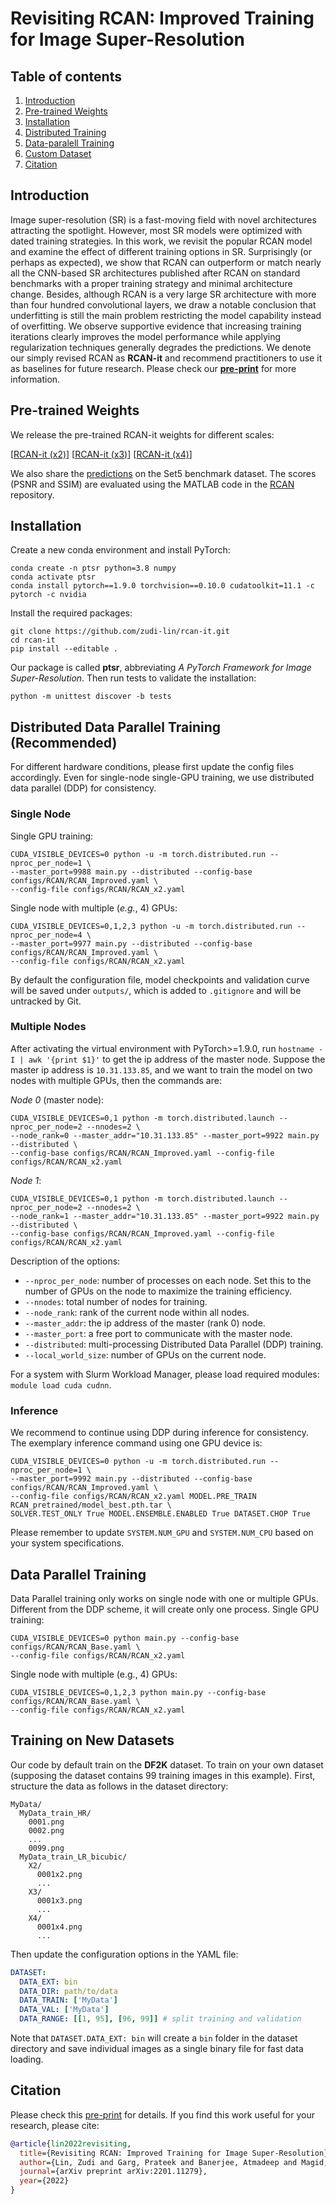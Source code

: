 # Revisiting RCAN: Improved Training for Image Super-Resolution

## Table of contents
1. [Introduction](#intro)
2. [Pre-trained Weights](#pretrained)
3. [Installation](#install)
4. [Distributed Training](#ddp)
5. [Data-paralell Training](#dp)
6. [Custom Dataset](#custom_data)
7. [Citation](#citation)

## Introduction <a name="intro"></a>

Image super-resolution (SR) is a fast-moving field with novel architectures attracting the spotlight. However, most SR models were optimized with dated training strategies. In this work, we revisit the popular RCAN model and examine the effect of different training options in SR. Surprisingly (or perhaps as expected), we show that RCAN can outperform or match nearly all the CNN-based SR architectures published after RCAN on standard benchmarks with a proper training strategy and minimal architecture change. Besides, although RCAN is a very large SR architecture with more than four hundred convolutional layers, we draw a notable conclusion that underfitting is still the main problem restricting the model capability instead of overfitting. We observe supportive evidence that increasing training iterations clearly improves the model performance while applying regularization techniques generally degrades the predictions. We denote our simply revised RCAN as **RCAN-it** and recommend practitioners to use it as baselines for future research. Please check our [**pre-print**](https://arxiv.org/abs/2201.11279) for more information.

## Pre-trained Weights <a name="pretrained"></a>

We release the pre-trained RCAN-it weights for different scales:

[[RCAN-it (x2)](https://drive.google.com/uc?export=download&id=1g7ch--BAgxc8L4p4ERoth-f_NbyPaWIt)] [[RCAN-it (x3)](https://drive.google.com/uc?export=download&id=1l0q0RfKMyfya8mDKDCmsIvg7XAoF40S-)] [[RCAN-it (x4)](https://drive.google.com/uc?export=download&id=1dDxpjTKtCILBONcEkcI8YAdcG3Nswgvk)]

We also share the [predictions](https://drive.google.com/uc?export=download&id=1aRGAttp2G4qY7WvcCXg2UbGUyklvWhXm) on the Set5 benchmark dataset. The scores (PSNR and SSIM) are evaluated using the MATLAB code in the [RCAN](https://github.com/yulunzhang/RCAN/blob/master/RCAN_TestCode/Evaluate_PSNR_SSIM.m) repository.

## Installation <a name="install"></a>

Create a new conda environment and install PyTorch:

```shell
conda create -n ptsr python=3.8 numpy
conda activate ptsr
conda install pytorch==1.9.0 torchvision==0.10.0 cudatoolkit=11.1 -c pytorch -c nvidia
```

Install the required packages:

```shell
git clone https://github.com/zudi-lin/rcan-it.git
cd rcan-it
pip install --editable .
```

Our package is called **ptsr**, abbreviating *A PyTorch Framework for Image Super-Resolution*. Then run tests to validate the installation:

```shell
python -m unittest discover -b tests
```

## Distributed Data Parallel Training (Recommended) <a name="ddp"></a>

For different hardware conditions, please first update the config files accordingly. Even for single-node single-GPU training, we use distributed data parallel (DDP) for consistency.

### Single Node

Single GPU training:

```shell
CUDA_VISIBLE_DEVICES=0 python -u -m torch.distributed.run --nproc_per_node=1 \
--master_port=9988 main.py --distributed --config-base configs/RCAN/RCAN_Improved.yaml \
--config-file configs/RCAN/RCAN_x2.yaml
```

Single node with multiple (*e.g.*, 4) GPUs:

```shell
CUDA_VISIBLE_DEVICES=0,1,2,3 python -u -m torch.distributed.run --nproc_per_node=4 \
--master_port=9977 main.py --distributed --config-base configs/RCAN/RCAN_Improved.yaml \
--config-file configs/RCAN/RCAN_x2.yaml
```

By default the configuration file, model checkpoints and validation curve will be saved
under `outputs/`, which is added to `.gitignore` and will be untracked by Git.

### Multiple Nodes

After activating the virtual environment with PyTorch>=1.9.0, run `hostname -I | awk '{print $1}'` to get the ip address of the master node. Suppose the master ip address is `10.31.133.85`, and we want to train the model on two nodes with multiple GPUs, then the commands are:

*Node 0* (master node):

```shell
CUDA_VISIBLE_DEVICES=0,1 python -m torch.distributed.launch --nproc_per_node=2 --nnodes=2 \ 
--node_rank=0 --master_addr="10.31.133.85" --master_port=9922 main.py --distributed \
--config-base configs/RCAN/RCAN_Improved.yaml --config-file configs/RCAN/RCAN_x2.yaml
```

*Node 1*:

```shell
CUDA_VISIBLE_DEVICES=0,1 python -m torch.distributed.launch --nproc_per_node=2 --nnodes=2 \ 
--node_rank=1 --master_addr="10.31.133.85" --master_port=9922 main.py --distributed \
--config-base configs/RCAN/RCAN_Improved.yaml --config-file configs/RCAN/RCAN_x2.yaml
```

Description of the options:

- `--nproc_per_node`: number of processes on each node. Set this to the number of GPUs on the node to maximize the training efficiency.
- `--nnodes`: total number of nodes for training.
- `--node_rank`: rank of the current node within all nodes.
- `--master_addr`: the ip address of the master (rank 0) node.
- `--master_port`: a free port to communicate with the master node.
- `--distributed`: multi-processing Distributed Data Parallel (DDP) training.
- `--local_world_size`: number of GPUs on the current node.

For a system with Slurm Workload Manager, please load required modules: `module load cuda cudnn`.

### Inference

We recommend to continue using DDP during inference for consistency. The exemplary inference command using one GPU device is:

```shell
CUDA_VISIBLE_DEVICES=0 python -u -m torch.distributed.run --nproc_per_node=1 \
--master_port=9992 main.py --distributed --config-base configs/RCAN/RCAN_Improved.yaml \
--config-file configs/RCAN/RCAN_x2.yaml MODEL.PRE_TRAIN RCAN_pretrained/model_best.pth.tar \
SOLVER.TEST_ONLY True MODEL.ENSEMBLE.ENABLED True DATASET.CHOP True
```

Please remember to update `SYSTEM.NUM_GPU` and `SYSTEM.NUM_CPU` based on your system specifications.

## Data Parallel Training <a name="dp"></a>

Data Parallel training only works on single node with one or multiple GPUs. Different from
the DDP scheme, it will create only one process. Single GPU training:

```shell
CUDA_VISIBLE_DEVICES=0 python main.py --config-base configs/RCAN/RCAN_Base.yaml \
--config-file configs/RCAN/RCAN_x2.yaml
```

Single node with multiple (e.g., 4) GPUs:

```shell
CUDA_VISIBLE_DEVICES=0,1,2,3 python main.py --config-base configs/RCAN/RCAN_Base.yaml \
--config-file configs/RCAN/RCAN_x2.yaml
```

## Training on New Datasets <a name="custom_data"></a>

Our code by default train on the **DF2K** dataset. To train on your own dataset (supposing the dataset contains 99 training images in this example). First, structure the data as follows in the dataset directory:

```
MyData/
  MyData_train_HR/
    0001.png
    0002.png
    ...
    0099.png
  MyData_train_LR_bicubic/
    X2/
      0001x2.png
      ...
    X3/
      0001x3.png
      ...
    X4/
      0001x4.png
      ...
```

Then update the configuration options in the YAML file:

```yaml
DATASET:
  DATA_EXT: bin
  DATA_DIR: path/to/data
  DATA_TRAIN: ['MyData']
  DATA_VAL: ['MyData']
  DATA_RANGE: [[1, 95], [96, 99]] # split training and validation
```

Note that `DATASET.DATA_EXT: bin` will create a `bin` folder in the dataset directory and save individual images as a single binary file for fast data loading.


## Citation <a name="citation"></a>

Please check this [pre-print](https://arxiv.org/abs/2201.11279) for details. If you find this work useful for your research, please cite:

```bibtex
@article{lin2022revisiting,
  title={Revisiting RCAN: Improved Training for Image Super-Resolution},
  author={Lin, Zudi and Garg, Prateek and Banerjee, Atmadeep and Magid, Salma Abdel and Sun, Deqing and Zhang, Yulun and Van Gool, Luc and Wei, Donglai and Pfister, Hanspeter},
  journal={arXiv preprint arXiv:2201.11279},
  year={2022}
}
```
